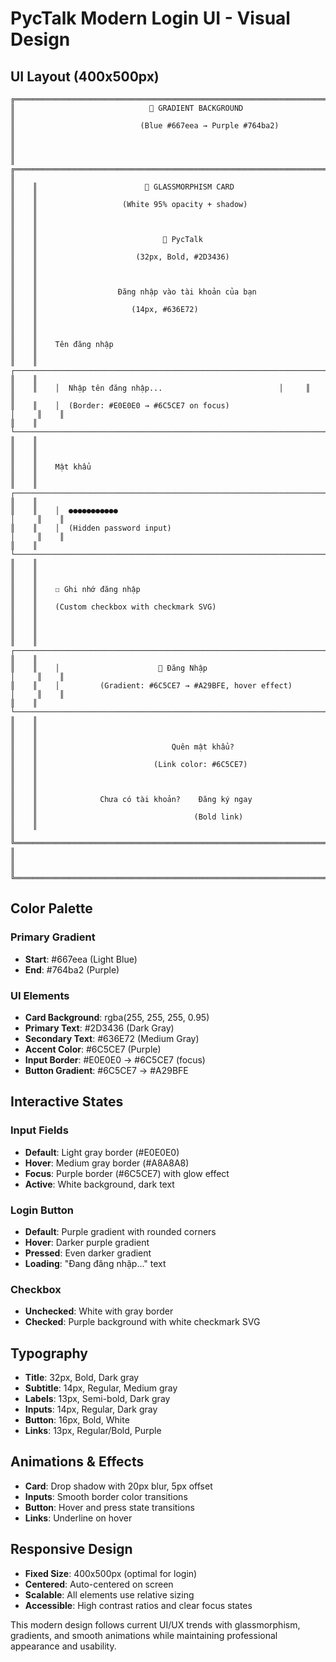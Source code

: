 # PycTalk Modern Login UI - Visual Design

## UI Layout (400x500px)

```
╔══════════════════════════════════════════════════════════════════════════════════════════════╗
║                              🌈 GRADIENT BACKGROUND                                             ║
║                            (Blue #667eea → Purple #764ba2)                                     ║
║                                                                                                 ║
║    ╔═════════════════════════════════════════════════════════════════════════════════════╗    ║
║    ║                        💎 GLASSMORPHISM CARD                                          ║    ║
║    ║                   (White 95% opacity + shadow)                                       ║    ║
║    ║                                                                                       ║    ║
║    ║                            🎯 PycTalk                                                 ║    ║
║    ║                      (32px, Bold, #2D3436)                                           ║    ║
║    ║                                                                                       ║    ║
║    ║                  Đăng nhập vào tài khoản của bạn                                     ║    ║
║    ║                     (14px, #636E72)                                                  ║    ║
║    ║                                                                                       ║    ║
║    ║    Tên đăng nhập                                                                     ║    ║
║    ║    ┌─────────────────────────────────────────────────────────────────────────┐     ║    ║
║    ║    │  Nhập tên đăng nhập...                          │     ║    ║
║    ║    │  (Border: #E0E0E0 → #6C5CE7 on focus)                                   │     ║    ║
║    ║    └─────────────────────────────────────────────────────────────────────────┘     ║    ║
║    ║                                                                                       ║    ║
║    ║    Mật khẩu                                                                          ║    ║
║    ║    ┌─────────────────────────────────────────────────────────────────────────┐     ║    ║
║    ║    │  ●●●●●●●●●●●                                                             │     ║    ║
║    ║    │  (Hidden password input)                                                │     ║    ║
║    ║    └─────────────────────────────────────────────────────────────────────────┘     ║    ║
║    ║                                                                                       ║    ║
║    ║    ☐ Ghi nhớ đăng nhập                                                              ║    ║
║    ║    (Custom checkbox with checkmark SVG)                                             ║    ║
║    ║                                                                                       ║    ║
║    ║    ┌─────────────────────────────────────────────────────────────────────────┐     ║    ║
║    ║    │                      🚀 Đăng Nhập                                       │     ║    ║
║    ║    │         (Gradient: #6C5CE7 → #A29BFE, hover effect)                    │     ║    ║
║    ║    └─────────────────────────────────────────────────────────────────────────┘     ║    ║
║    ║                                                                                       ║    ║
║    ║                              Quên mật khẩu?                                          ║    ║
║    ║                          (Link color: #6C5CE7)                                      ║    ║
║    ║                                                                                       ║    ║
║    ║              Chưa có tài khoản?    Đăng ký ngay                                     ║    ║
║    ║                                   (Bold link)                                       ║    ║
║    ╚═════════════════════════════════════════════════════════════════════════════════════╝    ║
║                                                                                                 ║
╚══════════════════════════════════════════════════════════════════════════════════════════════╝
```

## Color Palette

### Primary Gradient
- **Start**: #667eea (Light Blue)
- **End**: #764ba2 (Purple)

### UI Elements
- **Card Background**: rgba(255, 255, 255, 0.95)
- **Primary Text**: #2D3436 (Dark Gray)
- **Secondary Text**: #636E72 (Medium Gray)
- **Accent Color**: #6C5CE7 (Purple)
- **Input Border**: #E0E0E0 → #6C5CE7 (focus)
- **Button Gradient**: #6C5CE7 → #A29BFE

## Interactive States

### Input Fields
- **Default**: Light gray border (#E0E0E0)
- **Hover**: Medium gray border (#A8A8A8)
- **Focus**: Purple border (#6C5CE7) with glow effect
- **Active**: White background, dark text

### Login Button
- **Default**: Purple gradient with rounded corners
- **Hover**: Darker purple gradient
- **Pressed**: Even darker gradient
- **Loading**: "Đang đăng nhập..." text

### Checkbox
- **Unchecked**: White with gray border
- **Checked**: Purple background with white checkmark SVG

## Typography
- **Title**: 32px, Bold, Dark gray
- **Subtitle**: 14px, Regular, Medium gray
- **Labels**: 13px, Semi-bold, Dark gray
- **Inputs**: 14px, Regular, Dark gray
- **Button**: 16px, Bold, White
- **Links**: 13px, Regular/Bold, Purple

## Animations & Effects
- **Card**: Drop shadow with 20px blur, 5px offset
- **Inputs**: Smooth border color transitions
- **Button**: Hover and press state transitions
- **Links**: Underline on hover

## Responsive Design
- **Fixed Size**: 400x500px (optimal for login)
- **Centered**: Auto-centered on screen
- **Scalable**: All elements use relative sizing
- **Accessible**: High contrast ratios and clear focus states

This modern design follows current UI/UX trends with glassmorphism, gradients, and smooth animations while maintaining professional appearance and usability.